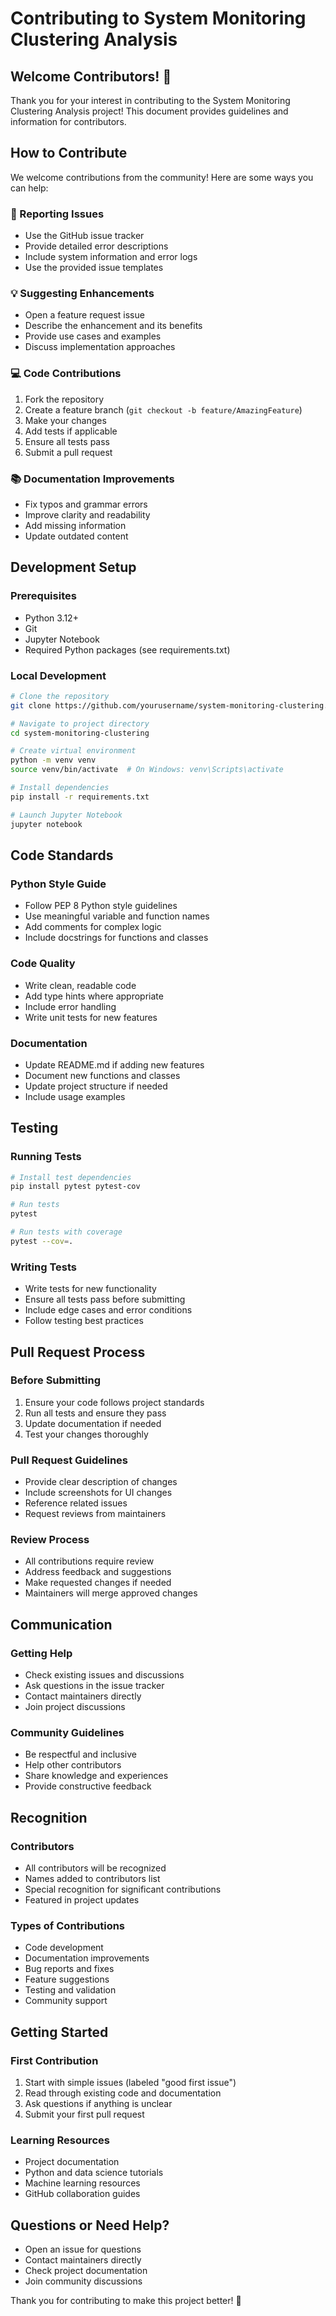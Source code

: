 # Contributing to System Monitoring Clustering Analysis

## Welcome Contributors! 🎉

Thank you for your interest in contributing to the System Monitoring Clustering Analysis project! This document provides guidelines and information for contributors.

## How to Contribute

We welcome contributions from the community! Here are some ways you can help:

### 🐛 Reporting Issues
- Use the GitHub issue tracker
- Provide detailed error descriptions
- Include system information and error logs
- Use the provided issue templates

### 💡 Suggesting Enhancements
- Open a feature request issue
- Describe the enhancement and its benefits
- Provide use cases and examples
- Discuss implementation approaches

### 💻 Code Contributions
1. Fork the repository
2. Create a feature branch (`git checkout -b feature/AmazingFeature`)
3. Make your changes
4. Add tests if applicable
5. Ensure all tests pass
6. Submit a pull request

### 📚 Documentation Improvements
- Fix typos and grammar errors
- Improve clarity and readability
- Add missing information
- Update outdated content

## Development Setup

### Prerequisites
- Python 3.12+
- Git
- Jupyter Notebook
- Required Python packages (see requirements.txt)

### Local Development
```bash
# Clone the repository
git clone https://github.com/yourusername/system-monitoring-clustering.git

# Navigate to project directory
cd system-monitoring-clustering

# Create virtual environment
python -m venv venv
source venv/bin/activate  # On Windows: venv\Scripts\activate

# Install dependencies
pip install -r requirements.txt

# Launch Jupyter Notebook
jupyter notebook
```

## Code Standards

### Python Style Guide
- Follow PEP 8 Python style guidelines
- Use meaningful variable and function names
- Add comments for complex logic
- Include docstrings for functions and classes

### Code Quality
- Write clean, readable code
- Add type hints where appropriate
- Include error handling
- Write unit tests for new features

### Documentation
- Update README.md if adding new features
- Document new functions and classes
- Update project structure if needed
- Include usage examples

## Testing

### Running Tests
```bash
# Install test dependencies
pip install pytest pytest-cov

# Run tests
pytest

# Run tests with coverage
pytest --cov=.
```

### Writing Tests
- Write tests for new functionality
- Ensure all tests pass before submitting
- Include edge cases and error conditions
- Follow testing best practices

## Pull Request Process

### Before Submitting
1. Ensure your code follows project standards
2. Run all tests and ensure they pass
3. Update documentation if needed
4. Test your changes thoroughly

### Pull Request Guidelines
- Provide clear description of changes
- Include screenshots for UI changes
- Reference related issues
- Request reviews from maintainers

### Review Process
- All contributions require review
- Address feedback and suggestions
- Make requested changes if needed
- Maintainers will merge approved changes

## Communication

### Getting Help
- Check existing issues and discussions
- Ask questions in the issue tracker
- Contact maintainers directly
- Join project discussions

### Community Guidelines
- Be respectful and inclusive
- Help other contributors
- Share knowledge and experiences
- Provide constructive feedback

## Recognition

### Contributors
- All contributors will be recognized
- Names added to contributors list
- Special recognition for significant contributions
- Featured in project updates

### Types of Contributions
- Code development
- Documentation improvements
- Bug reports and fixes
- Feature suggestions
- Testing and validation
- Community support

## Getting Started

### First Contribution
1. Start with simple issues (labeled "good first issue")
2. Read through existing code and documentation
3. Ask questions if anything is unclear
4. Submit your first pull request

### Learning Resources
- Project documentation
- Python and data science tutorials
- Machine learning resources
- GitHub collaboration guides

## Questions or Need Help?

- Open an issue for questions
- Contact maintainers directly
- Check project documentation
- Join community discussions

Thank you for contributing to make this project better! 🚀
